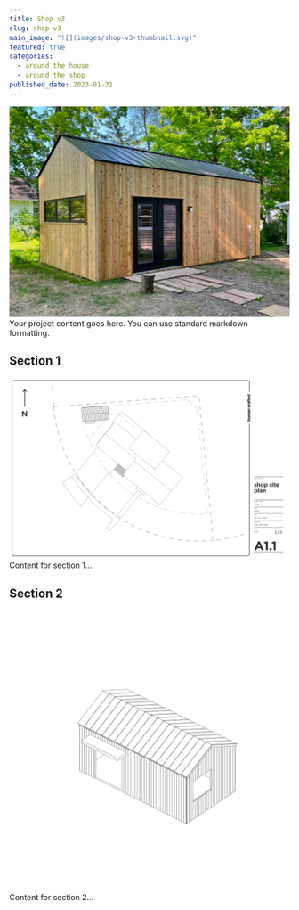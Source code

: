 ```yaml
---
title: Shop v3
slug: shop-v3
main_image: "![](images/shop-v3-thumbnail.svg)"
featured: true
categories:
  - around the house
  - around the shop
published_date: 2023-01-31
---
```

![](images/shop-v3-outdoors-1.png)
Your project content goes here. You can use standard markdown formatting.

## Section 1
![](images/shop-v3-drawing-1.svg)
Content for section 1...

## Section 2
![](images/shop-v3-sketch-1.svg)
Content for section 2...
